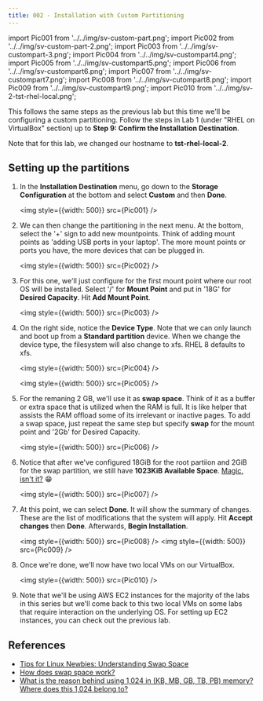 ```yaml
---
title: 002 - Installation with Custom Partitioning
---
```


import Pic001 from '../../img/sv-custom-part.png';
import Pic002 from '../../img/sv-custom-part-2.png';
import Pic003 from '../../img/sv-custompart-3.png';
import Pic004 from '../../img/sv-custompart4.png';
import Pic005 from '../../img/sv-custompart5.png';
import Pic006 from '../../img/sv-custompart6.png';
import Pic007 from '../../img/sv-custompart7.png';
import Pic008 from '../../img/sv-cutompart8.png';
import Pic009 from '../../img/sv-custompart9.png';
import Pic010 from '../../img/sv-2-tst-rhel-local.png';



This follows the same steps as the previous lab but this time we'll be configuring a custom partitioning. Follow the steps in Lab 1 (under "RHEL on VirtualBox" section) up to **Step 9: Confirm the Installation Destination**.

Note that for this lab, we changed our hostname to **tst-rhel-local-2**.

## Setting up the partitions

1. In the **Installation Destination** menu, go down to the **Storage Configuration** at the bottom and select **Custom** and then **Done**.

    <img style={{width: 500}} src={Pic001} />

2. We can then change the partitioning in the next menu. At the bottom, select the '+' sign to add new mountpoints. Think of adding mount points as 'adding USB ports in your laptop'. The more mount points or ports you have, the more devices that can be plugged in. 

    <img style={{width: 500}} src={Pic002} />

3. For this one, we'll just configure for the first mount point where our root OS will be installed. Select '/' for **Mount Point** and put in '18G' for **Desired Capacity**. Hit **Add Mount Point**.

    <img style={{width: 500}} src={Pic003} />

4. On the right side, notice the **Device Type**. Note that we can only launch and boot up from a **Standard partition** device. When we change the device type, the filesystem will also change to xfs. RHEL 8 defaults to xfs.

    <img style={{width: 500}} src={Pic004} />

    <img style={{width: 500}} src={Pic005} />

5. For the remaning 2 GB, we'll use it as **swap space**. Think of it as a buffer or extra space that is utilized when the RAM is full. It is like helper that assists the RAM offload some of its irrelevant or inactive pages. To add a swap space, just repeat the same step but specify **swap** for the mount point and '2Gb' for Desired Capacity.

    <img style={{width: 500}} src={Pic006} />

6. Notice that after we've configured 18GiB for the root partiion and 2GiB for the swap partition, we still have **1023KiB Available Space**. [Magic, isn't it?](https://www.quora.com/What-is-the-reason-behind-using-1-024-in-KB-MB-GB-TB-PB-memory-Where-does-this-1-024-belong-to) 😁

    <img style={{width: 500}} src={Pic007} />

7. At this point, we can select **Done**. It will show the summary of changes. These are the list of modifications that the system will apply. Hit **Accept changes** then **Done**. Afterwards, **Begin Installation**.

    <img style={{width: 500}} src={Pic008} />
    <img style={{width: 500}} src={Pic009} />

8. Once we're done, we'll now have two local VMs on our VirtualBox. 

    <img style={{width: 500}} src={Pic010} />

9. Note that we'll be using AWS EC2 instances for the majority of the labs in this series but we'll come back to this two local VMs on some labs that require interaction on the underlying OS. For setting up EC2 instances, you can check out the previous lab.

## References

- [Tips for Linux Newbies: Understanding Swap Space](https://www.wired.com/2007/12/tips-for-linux-newbies-understanding-swap-space/)
- [How does swap space work?](https://www.computerworld.com/article/2794697/how-does-swap-space-work-.html)
- [What is the reason behind using 1,024 in (KB, MB, GB, TB, PB) memory? Where does this 1,024 belong to?](https://www.quora.com/What-is-the-reason-behind-using-1-024-in-KB-MB-GB-TB-PB-memory-Where-does-this-1-024-belong-to)


